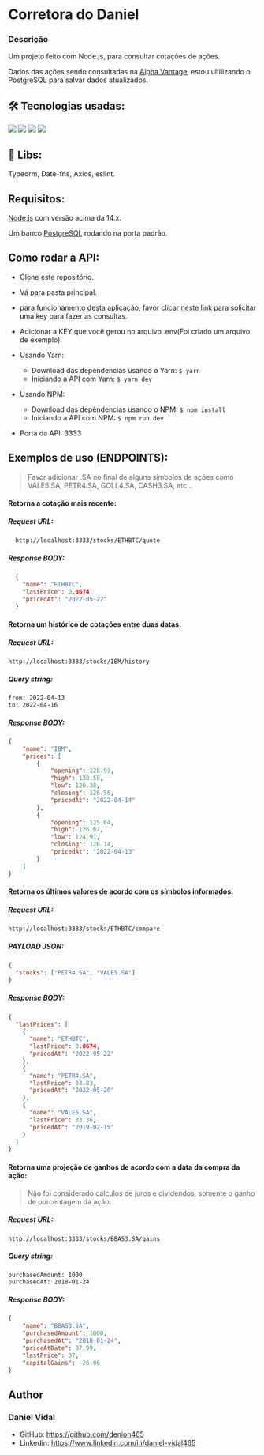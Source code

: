 # Corretora do Daniel

### Descrição
Um projeto feito com Node.js, para consultar cotações de ações.

Dados das ações sendo consultadas na [Alpha Vantage](https://www.alphavantage.co), estou ultilizando o PostgreSQL para salvar dados atualizados.

## 🛠 Tecnologias usadas:
<div align="start">
  <a href="https://nodejs.org" target="_blank" style="text-decoration: none;">
    <img
      src="https://img.shields.io/static/v1?label=|&message=Node.js&color=informational&style=plastic&logo=NODE.JS"
    />
  </a>
  <a href="https://www.npmjs.com/package/express" target="_blank" style="text-decoration: none;">
    <img
      src="https://img.shields.io/static/v1?label=|&message=Express&color=informational&style=plastic&logo=EXPRESS"
    />
  </a>
  <a href="https://www.typescriptlang.org" target="_blank" style="text-decoration: none;">
    <img
      src="https://img.shields.io/static/v1?label=|&message=Typescript&color=informational&style=plastic&logo=TYPESCRIPT"
    />
  </a>
  <a href="https://www.postgresql.org" target="_blank" style="text-decoration: none;">
    <img
      src="https://img.shields.io/static/v1?label=|&message=PostgreSQL&color=informational&style=plastic&logo=POSTGRESQL"
    />
  </a>
</div>

## 📘 Libs:

Typeorm, Date-fns, Axios, eslint.

## Requisitos:

[Node.js](https://nodejs.org) com versão acima da 14.x.

Um banco [PostgreSQL](https://www.postgresql.org) rodando na porta padrão.

## Como rodar a API:
* Clone este repositório.
* Vá para pasta principal.
* para funcionamento desta aplicação, favor clicar [neste link](https://www.alphavantage.co/support/#api-key) para solicitar uma key para fazer as consultas.
* Adicionar a KEY que você gerou no arquivo .env(Foi criado um arquivo de exemplo).


* Usando Yarn:
  * Download das depêndencias usando o Yarn: ```$ yarn```
  * Iniciando a API com Yarn: ```$ yarn dev ```

* Usando NPM:
  * Download das depêndencias usando o NPM: ```$ npm install```
  * Iniciando a API com NPM: ```$ npm run dev```

* Porta da API: 3333

## Exemplos de uso (ENDPOINTS):
> Favor adicionar .SA no final de alguns símbolos de ações como VALE5.SA, PETR4.SA, GOLL4.SA, CASH3.SA, etc...

#### Retorna a cotação mais recente:

##### Request URL:
```URI
  http://localhost:3333/stocks/ETHBTC/quote
```

##### Response BODY:
```json
  {
    "name": "ETHBTC",
    "lastPrice": 0.0674,
    "pricedAt": "2022-05-22"
  }
```

#### Retorna um histórico de cotações entre duas datas:

##### Request URL:
```
http://localhost:3333/stocks/IBM/history
```

##### Query string:
```
from: 2022-04-13
to: 2022-04-16
```

##### Response BODY:
```json
{
	"name": "IBM",
	"prices": [
		{
			"opening": 128.93,
			"high": 130.58,
			"low": 126.38,
			"closing": 126.56,
			"pricedAt": "2022-04-14"
		},
		{
			"opening": 125.64,
			"high": 126.67,
			"low": 124.91,
			"closing": 126.14,
			"pricedAt": "2022-04-13"
		}
	]
}
```

#### Retorna os últimos valores de acordo com os símbolos informados:

##### Request URL:
```
http://localhost:3333/stocks/ETHBTC/compare
```

##### PAYLOAD JSON:
```json
{
  "stocks": ["PETR4.SA", "VALE5.SA"]
}
```

##### Response BODY:
```json
{
  "lastPrices": [
    {
      "name": "ETHBTC",
      "lastPrice": 0.0674,
      "pricedAt": "2022-05-22"
    },
    {
      "name": "PETR4.SA",
      "lastPrice": 34.83,
      "pricedAt": "2022-05-20"
    },
    {
      "name": "VALE5.SA",
      "lastPrice": 33.36,
      "pricedAt": "2019-02-15"
    }
  ]
}
```

#### Retorna uma projeção de ganhos de acordo com a data da compra da ação:

> Não foi considerado calculos de juros e dividendos, somente o ganho de porcentagem da ação.

##### Request URL:
```
http://localhost:3333/stocks/BBAS3.SA/gains
```

##### Query string:
```
purchasedAmount: 1000
purchasedAt: 2018-01-24
```

##### Response BODY:
```json
{
	"name": "BBAS3.SA",
	"purchasedAmount": 1000,
	"purchasedAt": "2018-01-24",
	"priceAtDate": 37.99,
	"lastPrice": 37,
	"capitalGains": -26.06
}
```

 ## Author
 ### Daniel Vidal

 * GitHub: https://github.com/denion465
 * Linkedin: https://www.linkedin.com/in/daniel-vidal465
